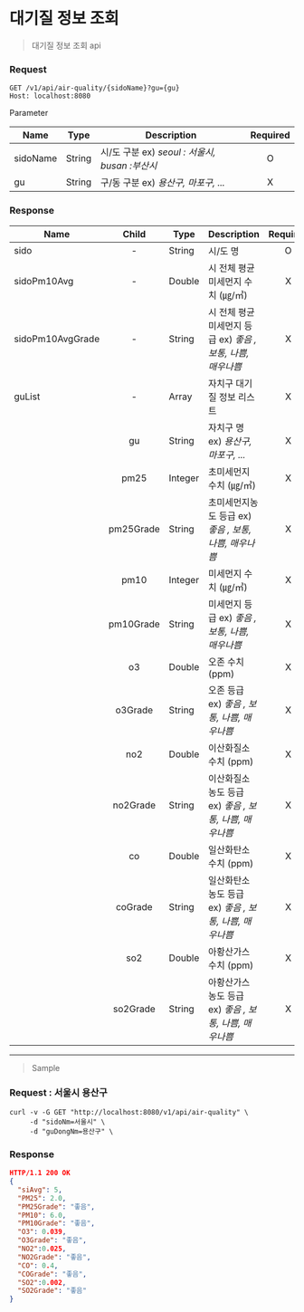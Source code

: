 # 대기질 정보 조회

> 대기질 정보 조회 api

<h3> Request </h3>

```HTTP
GET /v1/api/air-quality/{sidoName}?gu={gu}
Host: localhost:8080
```

Parameter 

|Name           |Type            |Description                                       |Required       |
| ------------- | -------------- | ------------------------------------------------ | :-----------: |
| sidoName      | String         | 시/도 구분 ex) *seoul : 서울시, busan :부산시*    | O             |
| gu            | String         | 구/동 구분 ex) *용산구, 마포구, ...*              | X             |   


<h3> Response </h3>

|Name                |Child            |Type            |Description                                                   |Required       |
| ------------------ | :------------: | -------------- | ------------------------------------------------------------ |:-------------:|
| sido               | -              | String         | 시/도 명                                                     | O             |
| sidoPm10Avg        | -              | Double         | 시 전체 평균 미세먼지 수치 (㎍/㎥)                            | X             |
| sidoPm10AvgGrade   | -              | String         | 시 전체 평균 미세먼지 등급 ex) *좋음 , 보통, 나쁨, 매우나쁨*  | X             |
| guList             | -              | Array          | 자치구 대기질 정보 리스트                                    | X             |
|                    | gu             | String         | 자치구 명 ex) *용산구, 마포구, ...*                          | X             |
|                    | pm25           | Integer        | 초미세먼지 수치 (㎍/㎥)                                      | X             |
|                    | pm25Grade      | String         | 초미세먼지농도 등급 ex) *좋음 , 보통, 나쁨, 매우나쁨*         | X             |
|                    | pm10           | Integer        | 미세먼지 수치 (㎍/㎥)                                        | X             |
|                    | pm10Grade      | String         | 미세먼지 등급 ex) *좋음 , 보통, 나쁨, 매우나쁨*               | X             |
|                    | o3             | Double         | 오존 수치 (ppm)                                              | X             |   
|                    | o3Grade        | String         | 오존 등급 ex) *좋음 , 보통, 나쁨, 매우나쁨*                   | X             |
|                    | no2            | Double         | 이산화질소 수치 (ppm)                                        | X             |
|                    | no2Grade       | String         | 이산화질소 농도 등급 ex) *좋음 , 보통, 나쁨, 매우나쁨*        | X             |
|                    | co             | Double         | 일산화탄소 수치 (ppm)                                        | X             |
|                    | coGrade        | String         | 일산화탄소 농도 등급 ex) *좋음 , 보통, 나쁨, 매우나쁨*        | X             |
|                    | so2            | Double         | 아황산가스 수치 (ppm)                                        | X             | 
|                    | so2Grade       | String         | 아황산가스 농도 등급 ex) *좋음 , 보통, 나쁨, 매우나쁨*        | X             |



<hr>

> Sample

### Request : 서울시 용산구 

```
curl -v -G GET "http://localhost:8080/v1/api/air-quality" \
     -d "sidoNm=서울시" \
     -d "guDongNm=용산구" \
```

### Response

```JSON
HTTP/1.1 200 OK
{
  "siAvg": 5,
  "PM25": 2.0,
  "PM25Grade": "좋음",
  "PM10": 6.0,
  "PM10Grade": "좋음",
  "O3": 0.039,
  "O3Grade": "좋음",
  "NO2":0.025,
  "NO2Grade": "좋음",
  "CO": 0.4,
  "COGrade": "좋음",
  "SO2":0.002,
  "SO2Grade": "좋음"
}
```

